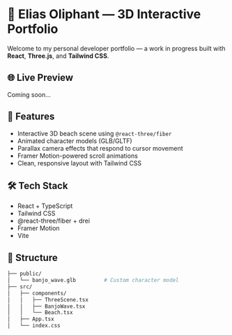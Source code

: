 # 🧠 Elias Oliphant — 3D Interactive Portfolio

Welcome to my personal developer portfolio — a work in progress built with **React**, **Three.js**, and **Tailwind CSS**.

## 🌐 Live Preview
Coming soon...

## 🚀 Features
- Interactive 3D beach scene using `@react-three/fiber`
- Animated character models (GLB/GLTF)
- Parallax camera effects that respond to cursor movement
- Framer Motion-powered scroll animations
- Clean, responsive layout with Tailwind CSS

## 🛠 Tech Stack
- React + TypeScript
- Tailwind CSS
- @react-three/fiber + drei
- Framer Motion
- Vite

## 📁 Structure
```bash
├── public/
│   └── banjo_wave.glb         # Custom character model
├── src/
│   ├── components/
│   │   ├── ThreeScene.tsx
│   │   ├── BanjoWave.tsx
│   │   └── Beach.tsx
│   ├── App.tsx
│   └── index.css
